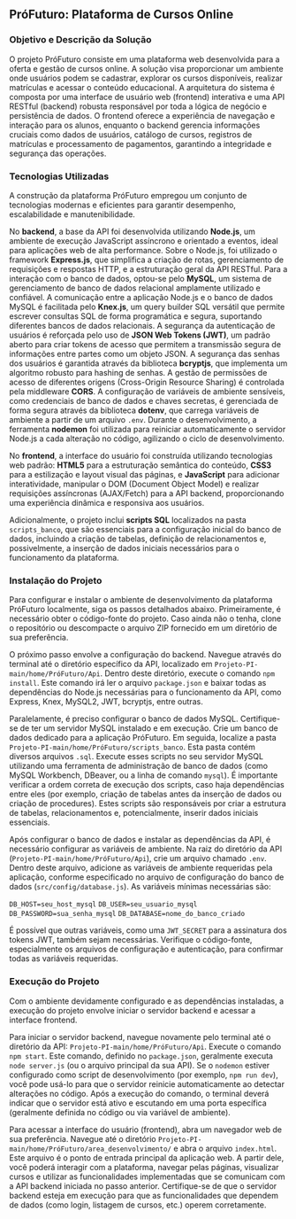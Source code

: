 ## PróFuturo: Plataforma de Cursos Online

### Objetivo e Descrição da Solução

O projeto PróFuturo consiste em uma plataforma web desenvolvida para a oferta e gestão de cursos online. A solução visa proporcionar um ambiente onde usuários podem se cadastrar, explorar os cursos disponíveis, realizar matrículas e acessar o conteúdo educacional. A arquitetura do sistema é composta por uma interface de usuário web (frontend) interativa e uma API RESTful (backend) robusta responsável por toda a lógica de negócio e persistência de dados. O frontend oferece a experiência de navegação e interação para os alunos, enquanto o backend gerencia informações cruciais como dados de usuários, catálogo de cursos, registros de matrículas e processamento de pagamentos, garantindo a integridade e segurança das operações.

### Tecnologias Utilizadas

A construção da plataforma PróFuturo empregou um conjunto de tecnologias modernas e eficientes para garantir desempenho, escalabilidade e manutenibilidade. 

No **backend**, a base da API foi desenvolvida utilizando **Node.js**, um ambiente de execução JavaScript assíncrono e orientado a eventos, ideal para aplicações web de alta performance. Sobre o Node.js, foi utilizado o framework **Express.js**, que simplifica a criação de rotas, gerenciamento de requisições e respostas HTTP, e a estruturação geral da API RESTful. Para a interação com o banco de dados, optou-se pelo **MySQL**, um sistema de gerenciamento de banco de dados relacional amplamente utilizado e confiável. A comunicação entre a aplicação Node.js e o banco de dados MySQL é facilitada pelo **Knex.js**, um query builder SQL versátil que permite escrever consultas SQL de forma programática e segura, suportando diferentes bancos de dados relacionais. A segurança da autenticação de usuários é reforçada pelo uso de **JSON Web Tokens (JWT)**, um padrão aberto para criar tokens de acesso que permitem a transmissão segura de informações entre partes como um objeto JSON. A segurança das senhas dos usuários é garantida através da biblioteca **bcryptjs**, que implementa um algoritmo robusto para hashing de senhas. A gestão de permissões de acesso de diferentes origens (Cross-Origin Resource Sharing) é controlada pela middleware **CORS**. A configuração de variáveis de ambiente sensíveis, como credenciais de banco de dados e chaves secretas, é gerenciada de forma segura através da biblioteca **dotenv**, que carrega variáveis de ambiente a partir de um arquivo `.env`. Durante o desenvolvimento, a ferramenta **nodemon** foi utilizada para reiniciar automaticamente o servidor Node.js a cada alteração no código, agilizando o ciclo de desenvolvimento.

No **frontend**, a interface do usuário foi construída utilizando tecnologias web padrão: **HTML5** para a estruturação semântica do conteúdo, **CSS3** para a estilização e layout visual das páginas, e **JavaScript** para adicionar interatividade, manipular o DOM (Document Object Model) e realizar requisições assíncronas (AJAX/Fetch) para a API backend, proporcionando uma experiência dinâmica e responsiva aos usuários.

Adicionalmente, o projeto inclui **scripts SQL** localizados na pasta `scripts_banco`, que são essenciais para a configuração inicial do banco de dados, incluindo a criação de tabelas, definição de relacionamentos e, possivelmente, a inserção de dados iniciais necessários para o funcionamento da plataforma.

### Instalação do Projeto

Para configurar e instalar o ambiente de desenvolvimento da plataforma PróFuturo localmente, siga os passos detalhados abaixo. Primeiramente, é necessário obter o código-fonte do projeto. Caso ainda não o tenha, clone o repositório ou descompacte o arquivo ZIP fornecido em um diretório de sua preferência.

O próximo passo envolve a configuração do backend. Navegue através do terminal até o diretório específico da API, localizado em `Projeto-PI-main/home/PróFuturo/Api`. Dentro deste diretório, execute o comando `npm install`. Este comando irá ler o arquivo `package.json` e baixar todas as dependências do Node.js necessárias para o funcionamento da API, como Express, Knex, MySQL2, JWT, bcryptjs, entre outras.

Paralelamente, é preciso configurar o banco de dados MySQL. Certifique-se de ter um servidor MySQL instalado e em execução. Crie um banco de dados dedicado para a aplicação PróFuturo. Em seguida, localize a pasta `Projeto-PI-main/home/PróFuturo/scripts_banco`. Esta pasta contém diversos arquivos `.sql`. Execute esses scripts no seu servidor MySQL utilizando uma ferramenta de administração de banco de dados (como MySQL Workbench, DBeaver, ou a linha de comando `mysql`). É importante verificar a ordem correta de execução dos scripts, caso haja dependências entre eles (por exemplo, criação de tabelas antes da inserção de dados ou criação de procedures). Estes scripts são responsáveis por criar a estrutura de tabelas, relacionamentos e, potencialmente, inserir dados iniciais essenciais.

Após configurar o banco de dados e instalar as dependências da API, é necessário configurar as variáveis de ambiente. Na raiz do diretório da API (`Projeto-PI-main/home/PróFuturo/Api`), crie um arquivo chamado `.env`. Dentro deste arquivo, adicione as variáveis de ambiente requeridas pela aplicação, conforme especificado no arquivo de configuração do banco de dados (`src/config/database.js`). As variáveis mínimas necessárias são:

`DB_HOST=seu_host_mysql`
`DB_USER=seu_usuario_mysql`
`DB_PASSWORD=sua_senha_mysql`
`DB_DATABASE=nome_do_banco_criado`

É possível que outras variáveis, como uma `JWT_SECRET` para a assinatura dos tokens JWT, também sejam necessárias. Verifique o código-fonte, especialmente os arquivos de configuração e autenticação, para confirmar todas as variáveis requeridas.

### Execução do Projeto

Com o ambiente devidamente configurado e as dependências instaladas, a execução do projeto envolve iniciar o servidor backend e acessar a interface frontend.

Para iniciar o servidor backend, navegue novamente pelo terminal até o diretório da API: `Projeto-PI-main/home/PróFuturo/Api`. Execute o comando `npm start`. Este comando, definido no `package.json`, geralmente executa `node server.js` (ou o arquivo principal da sua API). Se o `nodemon` estiver configurado como script de desenvolvimento (por exemplo, `npm run dev`), você pode usá-lo para que o servidor reinicie automaticamente ao detectar alterações no código. Após a execução do comando, o terminal deverá indicar que o servidor está ativo e escutando em uma porta específica (geralmente definida no código ou via variável de ambiente).

Para acessar a interface do usuário (frontend), abra um navegador web de sua preferência. Navegue até o diretório `Projeto-PI-main/home/PróFuturo/area_desenvolvimento/` e abra o arquivo `index.html`. Este arquivo é o ponto de entrada principal da aplicação web. A partir dele, você poderá interagir com a plataforma, navegar pelas páginas, visualizar cursos e utilizar as funcionalidades implementadas que se comunicam com a API backend iniciada no passo anterior. Certifique-se de que o servidor backend esteja em execução para que as funcionalidades que dependem de dados (como login, listagem de cursos, etc.) operem corretamente.
